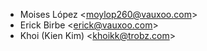 - Moises López \<<moylop260@vauxoo.com>\>
- Erick Birbe \<<erick@vauxoo.com>\>
- Khoi (Kien Kim) \<<khoikk@trobz.com>\>
